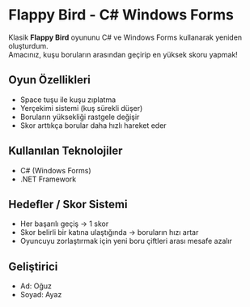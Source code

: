 # Flappy Bird - C# Windows Forms

Klasik **Flappy Bird** oyununu C# ve Windows Forms kullanarak yeniden oluşturdum.  
Amacınız, kuşu boruların arasından geçirip en yüksek skoru yapmak!

## Oyun Özellikleri
- Space tuşu ile kuşu zıplatma  
- Yerçekimi sistemi (kuş sürekli düşer)  
- Boruların yüksekliği rastgele değişir  
- Skor arttıkça borular daha hızlı hareket eder   

##  Kullanılan Teknolojiler
- C# (Windows Forms)  
- .NET Framework  

##  Hedefler / Skor Sistemi
- Her başarılı geçiş → 1 skor  
- Skor belirli bir katına ulaştığında → boruların hızı artar  
- Oyuncuyu zorlaştırmak için yeni boru çiftleri arası mesafe azalır  

##  Geliştirici
- Ad: Oğuz  
- Soyad: Ayaz
